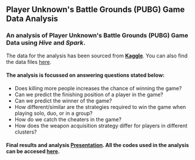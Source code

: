 ## Player Unknown's Battle Grounds (PUBG) Game Data Analysis 

### An analysis of Player Unknown's Battle Grounds (PUBG) Game Data using **_Hive_** and **_Spark_**.

The data for the analysis has been sourced from **[Kaggle](https://www.kaggle.com/c/pubg-finish-placement-prediction)**. You can also find the data files [here](https://github.com/harshbg/PUBG/tree/master/Data).



#### The analysis is focussed on answering questions stated below: 

  * Does killing more people increases the chance of winning the game?
  * Can we predict the finishing position of a player in the game?
  * Can we predict the winner of the game?
  * How different/similar are the strategies required to win the game when playing solo, duo, or in a group?
  * How do we catch the cheaters in the game?
  * How does the weapon acquisition strategy differ for players in different clusters?



#### Final results and analysis [Presentation](https://github.com/harshbg/PUBG/blob/master/Big%20Data%20Project%20-%20Group%207-%20Final.pdf). All the codes used in the analysis can be accesed [here](https://github.com/harshbg/PUBG/tree/master/Code).

